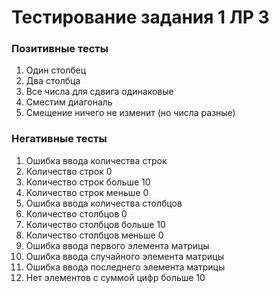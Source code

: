 # Тестирование задания 1 ЛР 3

### Позитивные тесты

1. Один столбец
2. Два столбца
3. Все числа для сдвига одинаковые
4. Сместим диагональ
5. Смещение ничего не изменит (но числа разные)

### Негативные тесты

1. Ошибка ввода количества строк
2. Количество строк 0
3. Количество строк больше 10
4. Количество строк меньше 0
5. Ошибка ввода количества столбцов
6. Количество столбцов 0
7. Количество столбцов больше 10
8. Количество столбцов меньше 0
9. Ошибка ввода первого элемента матрицы
10. Ошибка ввода случайного элемента матрицы
11. Ошибка ввода последнего элемента матрицы
12. Нет элементов с суммой цифр больше 10
